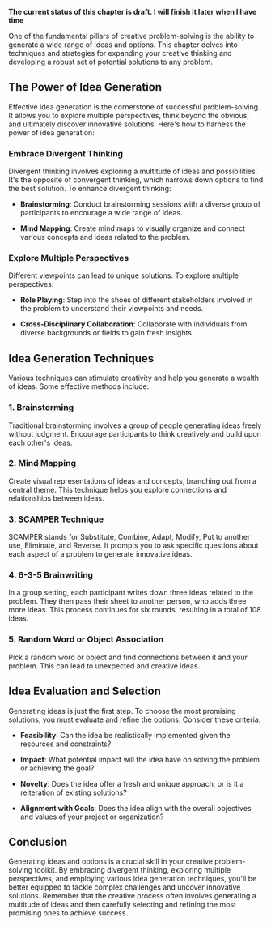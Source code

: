 **The current status of this chapter is draft. I will finish it later when I have time**

One of the fundamental pillars of creative problem-solving is the ability to generate a wide range of ideas and options. This chapter delves into techniques and strategies for expanding your creative thinking and developing a robust set of potential solutions to any problem.

The Power of Idea Generation
----------------------------

Effective idea generation is the cornerstone of successful problem-solving. It allows you to explore multiple perspectives, think beyond the obvious, and ultimately discover innovative solutions. Here's how to harness the power of idea generation:

### Embrace Divergent Thinking

Divergent thinking involves exploring a multitude of ideas and possibilities. It's the opposite of convergent thinking, which narrows down options to find the best solution. To enhance divergent thinking:

* **Brainstorming**: Conduct brainstorming sessions with a diverse group of participants to encourage a wide range of ideas.

* **Mind Mapping**: Create mind maps to visually organize and connect various concepts and ideas related to the problem.

### Explore Multiple Perspectives

Different viewpoints can lead to unique solutions. To explore multiple perspectives:

* **Role Playing**: Step into the shoes of different stakeholders involved in the problem to understand their viewpoints and needs.

* **Cross-Disciplinary Collaboration**: Collaborate with individuals from diverse backgrounds or fields to gain fresh insights.

Idea Generation Techniques
--------------------------

Various techniques can stimulate creativity and help you generate a wealth of ideas. Some effective methods include:

### 1. Brainstorming

Traditional brainstorming involves a group of people generating ideas freely without judgment. Encourage participants to think creatively and build upon each other's ideas.

### 2. Mind Mapping

Create visual representations of ideas and concepts, branching out from a central theme. This technique helps you explore connections and relationships between ideas.

### 3. SCAMPER Technique

SCAMPER stands for Substitute, Combine, Adapt, Modify, Put to another use, Eliminate, and Reverse. It prompts you to ask specific questions about each aspect of a problem to generate innovative ideas.

### 4. 6-3-5 Brainwriting

In a group setting, each participant writes down three ideas related to the problem. They then pass their sheet to another person, who adds three more ideas. This process continues for six rounds, resulting in a total of 108 ideas.

### 5. Random Word or Object Association

Pick a random word or object and find connections between it and your problem. This can lead to unexpected and creative ideas.

Idea Evaluation and Selection
-----------------------------

Generating ideas is just the first step. To choose the most promising solutions, you must evaluate and refine the options. Consider these criteria:

* **Feasibility**: Can the idea be realistically implemented given the resources and constraints?

* **Impact**: What potential impact will the idea have on solving the problem or achieving the goal?

* **Novelty**: Does the idea offer a fresh and unique approach, or is it a reiteration of existing solutions?

* **Alignment with Goals**: Does the idea align with the overall objectives and values of your project or organization?

Conclusion
----------

Generating ideas and options is a crucial skill in your creative problem-solving toolkit. By embracing divergent thinking, exploring multiple perspectives, and employing various idea generation techniques, you'll be better equipped to tackle complex challenges and uncover innovative solutions. Remember that the creative process often involves generating a multitude of ideas and then carefully selecting and refining the most promising ones to achieve success.
